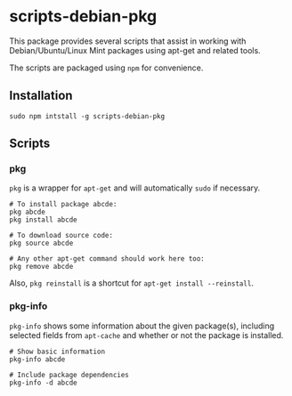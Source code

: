 # scripts-debian-pkg

This package provides several scripts that assist in working with
Debian/Ubuntu/Linux Mint packages using apt-get and related tools.

The scripts are packaged using `npm` for convenience.

## Installation

    sudo npm intstall -g scripts-debian-pkg

## Scripts

### pkg

`pkg` is a wrapper for `apt-get` and will automatically `sudo` if necessary.

    # To install package abcde:
    pkg abcde
    pkg install abcde

    # To download source code:
    pkg source abcde

    # Any other apt-get command should work here too:
    pkg remove abcde

Also, `pkg reinstall` is a shortcut for `apt-get install --reinstall`.

### pkg-info

`pkg-info` shows some information about the given package(s), including
selected fields from `apt-cache` and whether or not the package is installed.

    # Show basic information
    pkg-info abcde

    # Include package dependencies
    pkg-info -d abcde
